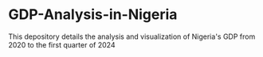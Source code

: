 # GDP-Analysis-in-Nigeria
This depository details the analysis and visualization of Nigeria's GDP from 2020 to the first quarter of 2024
